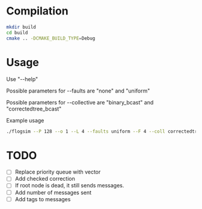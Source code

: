 # Compilation

```bash
mkdir build
cd build
cmake .. -DCMAKE_BUILD_TYPE=Debug
```

# Usage

Use "--help"

Possible parameters for --faults are "none" and "uniform"

Possible parameters for --collective are "binary_bcast" and
"correctedtree_bcast"

Example usage

```bash
./flogsim --P 128 --o 1 --L 4 --faults uniform --F 4 --coll correctedtree_bcast --help
```

# TODO

  - [ ] Replace priority queue with vector
  - [ ] Add checked correction
  - [ ] If root node is dead, it still sends messages.
  - [ ] Add number of messages sent
  - [ ] Add tags to messages
